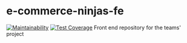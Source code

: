 # e-commerce-ninjas-fe
[![Maintainability](https://api.codeclimate.com/v1/badges/a7dce016f123cdcc9042/maintainability)](https://codeclimate.com/github/atlp-rwanda/e-commerce-ninjas-fe/maintainability)
[![Test Coverage](https://api.codeclimate.com/v1/badges/a7dce016f123cdcc9042/test_coverage)](https://codeclimate.com/github/atlp-rwanda/e-commerce-ninjas-fe/test_coverage)
Front end repository for the teams' project
